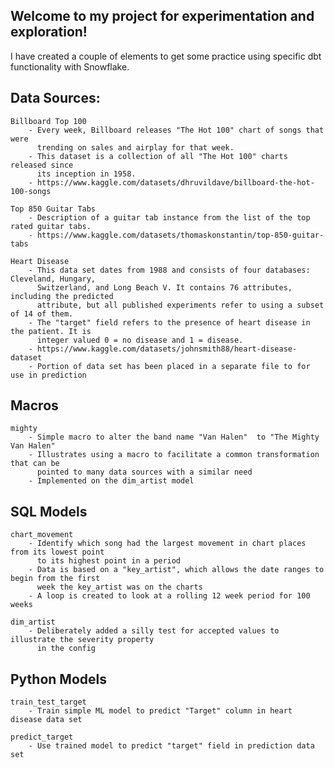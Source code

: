 ## Welcome to my project for experimentation and exploration!

I have created a couple of elements to get some practice using specific dbt functionality with Snowflake.

## Data Sources:
    Billboard Top 100 
        - Every week, Billboard releases "The Hot 100" chart of songs that were 
          trending on sales and airplay for that week. 
        - This dataset is a collection of all "The Hot 100" charts released since 
          its inception in 1958.
        - https://www.kaggle.com/datasets/dhruvildave/billboard-the-hot-100-songs

    Top 850 Guitar Tabs 
        - Description of a guitar tab instance from the list of the top rated guitar tabs.
        - https://www.kaggle.com/datasets/thomaskonstantin/top-850-guitar-tabs

    Heart Disease
        - This data set dates from 1988 and consists of four databases: Cleveland, Hungary, 
          Switzerland, and Long Beach V. It contains 76 attributes, including the predicted 
          attribute, but all published experiments refer to using a subset of 14 of them. 
        - The "target" field refers to the presence of heart disease in the patient. It is 
          integer valued 0 = no disease and 1 = disease.
        - https://www.kaggle.com/datasets/johnsmith88/heart-disease-dataset
        - Portion of data set has been placed in a separate file to for use in prediction


## Macros
    mighty    
        - Simple macro to alter the band name "Van Halen"  to "The Mighty Van Halen" 
        - Illustrates using a macro to facilitate a common transformation that can be 
          pointed to many data sources with a similar need
        - Implemented on the dim_artist model

## SQL Models
    chart_movement
        - Identify which song had the largest movement in chart places from its lowest point 
          to its highest point in a period
        - Data is based on a "key_artist", which allows the date ranges to begin from the first 
          week the key_artist was on the charts
        - A loop is created to look at a rolling 12 week period for 100 weeks

    dim_artist
        - Deliberately added a silly test for accepted values to illustrate the severity property 
          in the config

## Python Models    
    train_test_target
        - Train simple ML model to predict "Target" column in heart disease data set

    predict_target
        - Use trained model to predict "target" field in prediction data set
